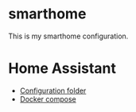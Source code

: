 # smarthome
This is my smarthome configuration.

# Home Assistant
* [Configuration folder](hermes_main/homeassistant)
* [Docker compose](hermes_main/docker-compose.yaml)
